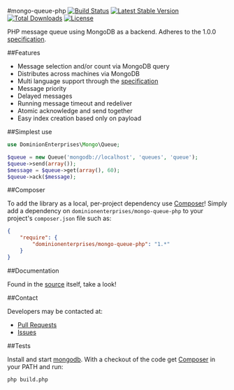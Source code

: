 #mongo-queue-php
[![Build Status](http://img.shields.io/travis/dominionenterprises/mongo-queue-php.svg?style=flat)](https://travis-ci.org/dominionenterprises/mongo-queue-php)
[![Latest Stable Version](http://img.shields.io/packagist/v/dominionenterprises/mongo-queue-php.svg?style=flat)](https://packagist.org/packages/dominionenterprises/mongo-queue-php)
[![Total Downloads](http://img.shields.io/packagist/dt/dominionenterprises/mongo-queue-php.svg?style=flat)](https://packagist.org/packages/dominionenterprises/mongo-queue-php)
[![License](http://img.shields.io/packagist/l/dominionenterprises/mongo-queue-php.svg?style=flat)](https://packagist.org/packages/dominionenterprises/mongo-queue-php)

PHP message queue using MongoDB as a backend.
Adheres to the 1.0.0 [specification](https://github.com/dominionenterprises/mongo-queue-specification).

##Features

 * Message selection and/or count via MongoDB query
 * Distributes across machines via MongoDB
 * Multi language support through the [specification](https://github.com/dominionenterprises/mongo-queue-specification)
 * Message priority
 * Delayed messages
 * Running message timeout and redeliver
 * Atomic acknowledge and send together
 * Easy index creation based only on payload

##Simplest use

```php
use DominionEnterprises\Mongo\Queue;

$queue = new Queue('mongodb://localhost', 'queues', 'queue');
$queue->send(array());
$message = $queue->get(array(), 60);
$queue->ack($message);
```

##Composer

To add the library as a local, per-project dependency use [Composer](http://getcomposer.org)! Simply add a dependency on
`dominionenterprises/mongo-queue-php` to your project's `composer.json` file such as:

```json
{
    "require": {
        "dominionenterprises/mongo-queue-php": "1.*"
    }
}
```

##Documentation

Found in the [source](src/Queue.php) itself, take a look!

##Contact

Developers may be contacted at:

 * [Pull Requests](https://github.com/dominionenterprises/mongo-queue-php/pulls)
 * [Issues](https://github.com/dominionenterprises/mongo-queue-php/issues)

##Tests

Install and start [mongodb](http://www.mongodb.org).
With a checkout of the code get [Composer](http://getcomposer.org) in your PATH and run:

```bash
php build.php
```
